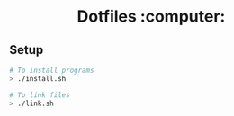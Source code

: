 <div align="center">
    <h1>Dotfiles :computer:</h1>
</div>

## Setup

```sh
# To install programs
> ./install.sh

# To link files
> ./link.sh
```
